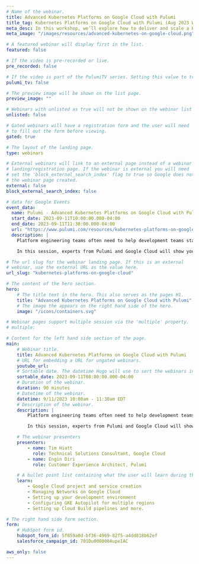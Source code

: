 ```yaml
---
# Name of the webinar.
title: Advanced Kubernetes Platforms on Google Cloud with Pulumi
title_tag: Kubernetes Platforms on Google Cloud with Pulumi (Aug 2023 Workshop)
meta_desc: In this workshop, we’ll explore how to deliver and scale a Kubernetes platform on Google Cloud.
meta_image: "/images/resources/advanced-kubernetes-on-google-cloud.png"

# A featured webinar will display first in the list.
featured: false

# If the video is pre-recorded or live.
pre_recorded: false

# If the video is part of the PulumiTV series. Setting this value to true will list the video in the "PulumiTV" section.
pulumi_tv: false

# The preview image will be shown on the list page.
preview_image: ""

# Webinars with unlisted as true will not be shown on the webinar list
unlisted: false

# Gated webinars will have a registration form and the user will need
# to fill out the form before viewing.
gated: true

# The layout of the landing page.
type: webinars

# External webinars will link to an external page instead of a webinar
# landing/registration page. If the webinar is external you will need
# set the 'block_external_search_index' flag to true so Google does not index
# the webinar page created.
external: false
block_external_search_index: false

# data for Google Events
event_data:
  name: Pulumi - Advanced Kubernetes Platforms on Google Cloud with Pulumi
  start_date: 2023-09-11T10:00:00.000-04:00
  end_date: 2023-09-11T11:30:00.000-04:00
  url: "https://www.pulumi.com/resources/kubernetes-platforms-on-google-cloud"
  description: |
    Platform engineering teams often need to help development teams stand up core platforms, build release automation, deploy applications, and scale resources to match customer demand. A best practice in these scenarios is to break up these services into multiple stacks to enable updates to infrastructure and processes that won’t disrupt production.

    In this session, experts from Pulumi and Google Cloud will show you how to stand up networking and cluster components GKE Autopilot, configure CI/CD pipelines and run an application that leverages multiple Google Cloud resources. We’ll also show you how to scale your infrastructure across multiple regions.

# The url slug for the webinar landing page. If this is an external
# webinar, use the external URL as the value here.
url_slug: "kubernetes-platforms-on-google-cloud"

# The content of the hero section.
hero:
    # The title text in the hero. This also serves as the pages H1.
    title: "Advanced Kubernetes Platforms on Google Cloud with Pulumi"
    # The image the appears on the right hand side of the hero.
    image: "/icons/containers.svg"

# Webinar pages support multiple session via the 'multiple' property.
# multiple:

# Content for the left hand side section of the page.
main:
    # Webinar title.
    title: Advanced Kubernetes Platforms on Google Cloud with Pulumi
    # URL for embedding a URL for ungated webinars.
    youtube_url: 
    # Sortable date. The datetime Hugo will use to sort the webinars in date order.
    sortable_date: 2023-09-11T08:00:00.000-04:00
    # Duration of the webinar.
    duration: 90 minutes
    # Datetime of the webinar.
    datetime: 9/11/2023 10:00am - 11:30am EDT
    # Description of the webinar.
    description: |
        Platform engineering teams often need to help development teams stand up core platforms, build release automation, deploy applications, and scale resources to match customer demand. A best practice in these scenarios is to break up these services into multiple stacks to enable updates to infrastructure and processes that won’t disrupt production.

        In this session, experts from Pulumi and Google Cloud will show you how to stand up networking and cluster components GKE Autopilot, configure CI/CD pipelines and run an application that leverages multiple Google Cloud resources. We’ll also show you how to scale your infrastructure across multiple regions.

    # The webinar presenters
    presenters:
        - name: Tim Hiatt
          role: Technical Solutions Consultant, Google Cloud
        - name: Engin Diri
          role: Customer Experience Architect, Pulumi

    # A bullet point list containing what the user will learn during the webinar.
    learn:
        - Google Cloud project and service creation
        - Managing Networks on Google Cloud
        - Setting up your development environment
        - Configuring GKE Autopilot for multiple regions
        - Setting up Cloud Build pipelines and more.

# The right hand side form section.
form:
    # HubSpot form id.
    hubspot_form_id: 5f859a0d-bf36-4969-82f5-a4dd818b62ef
    salesforce_campaign_id: 701Du000000AupeIAC

aws_only: false
---
```

